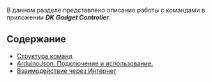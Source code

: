 В данном разделе представлено описание работы с командами в приложении ***DK Gadget Controller***.

## Содержание
* [Структура команд](https://github.com/ikrio/GadgetController/wiki/%D0%A1%D1%82%D1%80%D1%83%D0%BA%D1%82%D1%83%D1%80%D0%B0-%D0%BA%D0%BE%D0%BC%D0%B0%D0%BD%D0%B4)
* [ArduinoJson. Подключение и использование.](https://github.com/ikrio/GadgetController/wiki/ArduinoJson)
* [Взаимодействие через Интернет](https://github.com/ikrio/GadgetController/wiki/%D0%92%D0%B7%D0%B0%D0%B8%D0%BC%D0%BE%D0%B4%D0%B5%D0%B9%D1%81%D1%82%D0%B2%D0%B8%D0%B5-%D1%87%D0%B5%D1%80%D0%B5%D0%B7-%D0%98%D0%BD%D1%82%D0%B5%D1%80%D0%BD%D0%B5%D1%82)